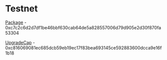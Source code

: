 # Testnet

[Package](https://testnet.suivision.xyz/package/0xc7c2c6d2d7df1be46bbf630cab64de5a828557006d79d905e2d30f870fa53304) - 0xc7c2c6d2d7df1be46bbf630cab64de5a828557006d79d905e2d30f870fa53304

[UpgradeCap](https://testnet.suivision.xyz/object/0xc816069081ec685dcb59eb19ec17f83bea693145ce592883600dcca9e16f1b18) - 0xc816069081ec685dcb59eb19ec17f83bea693145ce592883600dcca9e16f1b18
